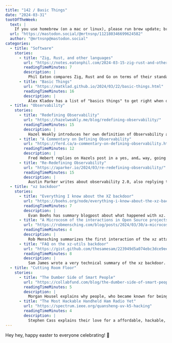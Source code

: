 ```yaml
---
title: "142 / Basic Things"
date: "2024-03-31"
tootOfTheWeek:
  text: |
    If you use homebrew (on a mac or linux), please run brew update; brew upgrade; immediately. This will downgrade the xz package and the lzma library to remove malicious code that has been introduced in the current versions.
  url: "https://mastodon.social/@mrtnsnp/112180346699624582"
  author: "@mrtnsnp@mastodon.social"
categories:
  - title: "Software"
    stories:
      - title: "Zig, Rust, and other languages"
        url: "https://notes.eatonphil.com/2024-03-15-zig-rust-and-other-languages.html"
        readingTimeMinutes: 7
        description: |
          Phil Eaton compares Zig, Rust and Go on terms of their standard library and way of allocation.
      - title: "Basic Things"
        url: "https://matklad.github.io/2024/03/22/basic-things.html"
        readingTimeMinutes: 16
        description: |
          Alex Kladov has a list of "basics things" to get right when developing software.
  - title: "Observability"
    stories:
      - title: "Redefining Observability"
        url: "https://hazelweakly.me/blog/redefining-observability/"
        readingTimeMinutes: 15
        description: |
          Hazel Weakly introduces her own definition of Observability and explains why she thinks it's the best.
      - title: "A Commentary on Defining Observability"
        url: "https://ferd.ca/a-commentary-on-defining-observability.html"
        readingTimeMinutes: 12
        description: |
          Fred Hebert replies on Hazels post in a yes, and… way, going further into socio-economic topics.
      - title: "Re-Redefining Observability"
        url: "https://aparker.io/2024/03/re-redefining-observability/"
        readingTimeMinutes: 15
        description: |
          Austin Parker writes about observability 2.0, also replying to Hazel and Fred.
  - title: "xz backdoor"
    stories:
      - title: "Everything I know about the XZ backdoor"
        url: "https://boehs.org/node/everything-i-know-about-the-xz-backdoor"
        readingTimeMinutes: 7
        description: |
          Evan Boehs has summary blogpost about what happened with xz. _Thanks, Eric!_
      - title: "A Microcosm of the interactions in Open Source projects"
        url: "https://robmensching.com/blog/posts/2024/03/30/a-microcosm-of-the-interactions-in-open-source-projects/"
        readingTimeMinutes: 4
        description: |
          Rob Mensching summarizes the first interaction of the xz attacker and maintainer, and why this common pattern needs to change.
      - title: "FAQ on the xz-utils backdoor"
        url: "https://gist.github.com/thesamesam/223949d5a074ebc3dce9ee78baad9e27"
        readingTimeMinutes: 8
        description: |
          Sam James wrote a very technical summary of the xz backdoor.
  - title: "Cutting Room Floor"
    stories:
      - title: "The Dumber Side of Smart People"
        url: "https://collabfund.com/blog/the-dumber-side-of-smart-people/"
        readingTimeMinutes: 5
        description: |
          Morgan Housel explains why people, who became known for being smart in a specific area, are having a hard time moving on.
      - title: "The Most Hackable Handheld Ham Radio Yet"
        url: "https://spectrum.ieee.org/quansheng-uv-k5-hacking"
        readingTimeMinutes: 4
        description: |
          Stephen Cass explains their love for a affordable, hackable, handheld ham radio.
---
```


Hey hey, happy easter to everyone celebrating! 🐰
